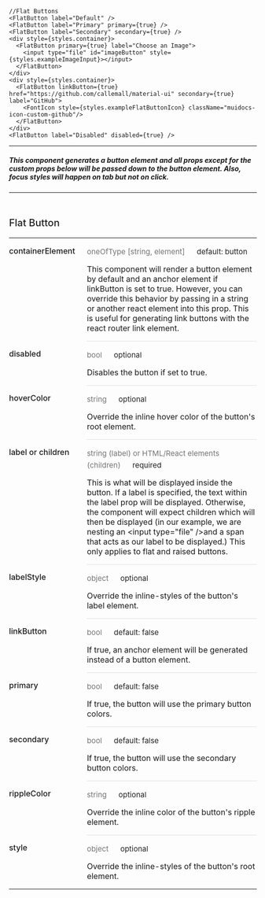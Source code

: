 ```
//Flat Buttons
<FlatButton label="Default" />
<FlatButton label="Primary" primary={true} />
<FlatButton label="Secondary" secondary={true} />
<div style={styles.container}>
  <FlatButton primary={true} label="Choose an Image">
    <input type="file" id="imageButton" style={styles.exampleImageInput}></input>
  </FlatButton>
</div>
<div style={styles.container}>
  <FlatButton linkButton={true} href="https://github.com/callemall/material-ui" secondary={true} label="GitHub">
    <FontIcon style={styles.exampleFlatButtonIcon} className="muidocs-icon-custom-github"/>
  </FlatButton>
</div>
<FlatButton label="Disabled" disabled={true} />
```
-----
##### This component generates a button element and all props except for the custom props below will be passed down to the button element. Also, focus styles will happen on tab but not on click.
-----

<div data-reactid=".0.$=12:0.0.0.1.2.$0.0.1:3"><div style="font-size:15px;letter-spacing:0px;font-weight:400;line-height:24px;padding-top:0px;margin-bottom:13px;color:rgba(0, 0, 0, 0.87);width:100%;box-sizing:border-box;border-top:none;margin-top:0px;" data-reactid=".0.$=12:0.0.0.1.2.$0.0.1:3.$0"><h3 style="font-size:20px;line-height:28px;padding-top:19px;margin-bottom:13px;letter-spacing:0px;font-weight:500;color:rgba(0, 0, 0, 0.87);box-sizing:border-box;" data-reactid=".0.$=12:0.0.0.1.2.$0.0.1:3.$0.0">Flat Button</h3><table style="border-collapse:collapse;border-spacing:0px;box-sizing:border-box;" data-reactid=".0.$=12:0.0.0.1.2.$0.0.1:3.$0.1"><tbody data-reactid=".0.$=12:0.0.0.1.2.$0.0.1:3.$0.1.0"><tr data-reactid=".0.$=12:0.0.0.1.2.$0.0.1:3.$0.1.0.$0"><td style="padding: 16px 24px 16px 0px; vertical-align: top; position: inherit; font-weight: 500; box-sizing: border-box;" data-reactid=".0.$=12:0.0.0.1.2.$0.0.1:3.$0.1.0.$0.0">containerElement</td><td style="padding: 16px 0px; vertical-align: top; width: 100%; border-bottom-style: solid; border-bottom-width: 1px; border-bottom-color: rgb(224, 224, 224); box-sizing: border-box;" data-reactid=".0.$=12:0.0.0.1.2.$0.0.1:3.$0.1.0.$0.1"><p style="margin:0px;font-size:15px;letter-spacing:0px;font-weight:400;line-height:24px;padding-top:0px;margin-bottom:13px;color:rgba(0, 0, 0, 0.87);width:100%;box-sizing:border-box;" data-reactid=".0.$=12:0.0.0.1.2.$0.0.1:3.$0.1.0.$0.1.0"><span style="color:rgba(0, 0, 0, 0.54);padding-right:24px;box-sizing:border-box;" data-reactid=".0.$=12:0.0.0.1.2.$0.0.1:3.$0.1.0.$0.1.0.0">oneOfType [string, element]</span><span data-reactid=".0.$=12:0.0.0.1.2.$0.0.1:3.$0.1.0.$0.1.0.1">default: button</span></p><p style="margin:0px;box-sizing:border-box;" data-reactid=".0.$=12:0.0.0.1.2.$0.0.1:3.$0.1.0.$0.1.1">This component will render a button element by default and an anchor element if linkButton is set to true. However, you can override this behavior by passing in a string or another react element into this prop. This is useful for generating link buttons with the react router link element.</p></td></tr><tr data-reactid=".0.$=12:0.0.0.1.2.$0.0.1:3.$0.1.0.$1"><td style="padding: 16px 24px 16px 0px; vertical-align: top; position: inherit; font-weight: 500; box-sizing: border-box;" data-reactid=".0.$=12:0.0.0.1.2.$0.0.1:3.$0.1.0.$1.0">disabled</td><td style="padding: 16px 0px; vertical-align: top; width: 100%; border-bottom-style: solid; border-bottom-width: 1px; border-bottom-color: rgb(224, 224, 224); box-sizing: border-box;" data-reactid=".0.$=12:0.0.0.1.2.$0.0.1:3.$0.1.0.$1.1"><p style="margin:0px;font-size:15px;letter-spacing:0px;font-weight:400;line-height:24px;padding-top:0px;margin-bottom:13px;color:rgba(0, 0, 0, 0.87);width:100%;box-sizing:border-box;" data-reactid=".0.$=12:0.0.0.1.2.$0.0.1:3.$0.1.0.$1.1.0"><span style="color:rgba(0, 0, 0, 0.54);padding-right:24px;box-sizing:border-box;" data-reactid=".0.$=12:0.0.0.1.2.$0.0.1:3.$0.1.0.$1.1.0.0">bool</span><span data-reactid=".0.$=12:0.0.0.1.2.$0.0.1:3.$0.1.0.$1.1.0.1">optional</span></p><p style="margin:0px;box-sizing:border-box;" data-reactid=".0.$=12:0.0.0.1.2.$0.0.1:3.$0.1.0.$1.1.1">Disables the button if set to true.</p></td></tr><tr data-reactid=".0.$=12:0.0.0.1.2.$0.0.1:3.$0.1.0.$2"><td style="padding: 16px 24px 16px 0px; vertical-align: top; position: inherit; font-weight: 500; box-sizing: border-box;" data-reactid=".0.$=12:0.0.0.1.2.$0.0.1:3.$0.1.0.$2.0">hoverColor</td><td style="padding: 16px 0px; vertical-align: top; width: 100%; border-bottom-style: solid; border-bottom-width: 1px; border-bottom-color: rgb(224, 224, 224); box-sizing: border-box;" data-reactid=".0.$=12:0.0.0.1.2.$0.0.1:3.$0.1.0.$2.1"><p style="margin:0px;font-size:15px;letter-spacing:0px;font-weight:400;line-height:24px;padding-top:0px;margin-bottom:13px;color:rgba(0, 0, 0, 0.87);width:100%;box-sizing:border-box;" data-reactid=".0.$=12:0.0.0.1.2.$0.0.1:3.$0.1.0.$2.1.0"><span style="color:rgba(0, 0, 0, 0.54);padding-right:24px;box-sizing:border-box;" data-reactid=".0.$=12:0.0.0.1.2.$0.0.1:3.$0.1.0.$2.1.0.0">string</span><span data-reactid=".0.$=12:0.0.0.1.2.$0.0.1:3.$0.1.0.$2.1.0.1">optional</span></p><p style="margin:0px;box-sizing:border-box;" data-reactid=".0.$=12:0.0.0.1.2.$0.0.1:3.$0.1.0.$2.1.1">Override the inline hover color of the button's root element.</p></td></tr><tr data-reactid=".0.$=12:0.0.0.1.2.$0.0.1:3.$0.1.0.$3"><td style="padding: 16px 24px 16px 0px; vertical-align: top; position: inherit; font-weight: 500; box-sizing: border-box;" data-reactid=".0.$=12:0.0.0.1.2.$0.0.1:3.$0.1.0.$3.0">label or children</td><td style="padding: 16px 0px; vertical-align: top; width: 100%; border-bottom-style: solid; border-bottom-width: 1px; border-bottom-color: rgb(224, 224, 224); box-sizing: border-box;" data-reactid=".0.$=12:0.0.0.1.2.$0.0.1:3.$0.1.0.$3.1"><p style="margin:0px;font-size:15px;letter-spacing:0px;font-weight:400;line-height:24px;padding-top:0px;margin-bottom:13px;color:rgba(0, 0, 0, 0.87);width:100%;box-sizing:border-box;" data-reactid=".0.$=12:0.0.0.1.2.$0.0.1:3.$0.1.0.$3.1.0"><span style="color:rgba(0, 0, 0, 0.54);padding-right:24px;box-sizing:border-box;" data-reactid=".0.$=12:0.0.0.1.2.$0.0.1:3.$0.1.0.$3.1.0.0">string (label) or HTML/React elements (children)</span><span data-reactid=".0.$=12:0.0.0.1.2.$0.0.1:3.$0.1.0.$3.1.0.1">required</span></p><p style="margin:0px;box-sizing:border-box;" data-reactid=".0.$=12:0.0.0.1.2.$0.0.1:3.$0.1.0.$3.1.1">This is what will be displayed inside the button. If a label is specified, the text within the label prop will be displayed. Otherwise, the component will expect children which will then be displayed (in our example, we are nesting an &lt;input type="file" /&gt;and a span that acts as our label to be displayed.) This only applies to flat and raised buttons.</p></td></tr><tr data-reactid=".0.$=12:0.0.0.1.2.$0.0.1:3.$0.1.0.$4"><td style="padding: 16px 24px 16px 0px; vertical-align: top; position: inherit; font-weight: 500; box-sizing: border-box;" data-reactid=".0.$=12:0.0.0.1.2.$0.0.1:3.$0.1.0.$4.0">labelStyle</td><td style="padding: 16px 0px; vertical-align: top; width: 100%; border-bottom-style: solid; border-bottom-width: 1px; border-bottom-color: rgb(224, 224, 224); box-sizing: border-box;" data-reactid=".0.$=12:0.0.0.1.2.$0.0.1:3.$0.1.0.$4.1"><p style="margin:0px;font-size:15px;letter-spacing:0px;font-weight:400;line-height:24px;padding-top:0px;margin-bottom:13px;color:rgba(0, 0, 0, 0.87);width:100%;box-sizing:border-box;" data-reactid=".0.$=12:0.0.0.1.2.$0.0.1:3.$0.1.0.$4.1.0"><span style="color:rgba(0, 0, 0, 0.54);padding-right:24px;box-sizing:border-box;" data-reactid=".0.$=12:0.0.0.1.2.$0.0.1:3.$0.1.0.$4.1.0.0">object</span><span data-reactid=".0.$=12:0.0.0.1.2.$0.0.1:3.$0.1.0.$4.1.0.1">optional</span></p><p style="margin:0px;box-sizing:border-box;" data-reactid=".0.$=12:0.0.0.1.2.$0.0.1:3.$0.1.0.$4.1.1">Override the inline-styles of the button's label element.</p></td></tr><tr data-reactid=".0.$=12:0.0.0.1.2.$0.0.1:3.$0.1.0.$5"><td style="padding: 16px 24px 16px 0px; vertical-align: top; position: inherit; font-weight: 500; box-sizing: border-box;" data-reactid=".0.$=12:0.0.0.1.2.$0.0.1:3.$0.1.0.$5.0">linkButton</td><td style="padding: 16px 0px; vertical-align: top; width: 100%; border-bottom-style: solid; border-bottom-width: 1px; border-bottom-color: rgb(224, 224, 224); box-sizing: border-box;" data-reactid=".0.$=12:0.0.0.1.2.$0.0.1:3.$0.1.0.$5.1"><p style="margin:0px;font-size:15px;letter-spacing:0px;font-weight:400;line-height:24px;padding-top:0px;margin-bottom:13px;color:rgba(0, 0, 0, 0.87);width:100%;box-sizing:border-box;" data-reactid=".0.$=12:0.0.0.1.2.$0.0.1:3.$0.1.0.$5.1.0"><span style="color:rgba(0, 0, 0, 0.54);padding-right:24px;box-sizing:border-box;" data-reactid=".0.$=12:0.0.0.1.2.$0.0.1:3.$0.1.0.$5.1.0.0">bool</span><span data-reactid=".0.$=12:0.0.0.1.2.$0.0.1:3.$0.1.0.$5.1.0.1">default: false</span></p><p style="margin:0px;box-sizing:border-box;" data-reactid=".0.$=12:0.0.0.1.2.$0.0.1:3.$0.1.0.$5.1.1">If true, an anchor element will be generated instead of a button element.</p></td></tr><tr data-reactid=".0.$=12:0.0.0.1.2.$0.0.1:3.$0.1.0.$6"><td style="padding: 16px 24px 16px 0px; vertical-align: top; position: inherit; font-weight: 500; box-sizing: border-box;" data-reactid=".0.$=12:0.0.0.1.2.$0.0.1:3.$0.1.0.$6.0">primary</td><td style="padding: 16px 0px; vertical-align: top; width: 100%; border-bottom-style: solid; border-bottom-width: 1px; border-bottom-color: rgb(224, 224, 224); box-sizing: border-box;" data-reactid=".0.$=12:0.0.0.1.2.$0.0.1:3.$0.1.0.$6.1"><p style="margin:0px;font-size:15px;letter-spacing:0px;font-weight:400;line-height:24px;padding-top:0px;margin-bottom:13px;color:rgba(0, 0, 0, 0.87);width:100%;box-sizing:border-box;" data-reactid=".0.$=12:0.0.0.1.2.$0.0.1:3.$0.1.0.$6.1.0"><span style="color:rgba(0, 0, 0, 0.54);padding-right:24px;box-sizing:border-box;" data-reactid=".0.$=12:0.0.0.1.2.$0.0.1:3.$0.1.0.$6.1.0.0">bool</span><span data-reactid=".0.$=12:0.0.0.1.2.$0.0.1:3.$0.1.0.$6.1.0.1">default: false</span></p><p style="margin:0px;box-sizing:border-box;" data-reactid=".0.$=12:0.0.0.1.2.$0.0.1:3.$0.1.0.$6.1.1">If true, the button will use the primary button colors.</p></td></tr><tr data-reactid=".0.$=12:0.0.0.1.2.$0.0.1:3.$0.1.0.$7"><td style="padding: 16px 24px 16px 0px; vertical-align: top; position: inherit; font-weight: 500; box-sizing: border-box;" data-reactid=".0.$=12:0.0.0.1.2.$0.0.1:3.$0.1.0.$7.0">secondary</td><td style="padding: 16px 0px; vertical-align: top; width: 100%; border-bottom-style: solid; border-bottom-width: 1px; border-bottom-color: rgb(224, 224, 224); box-sizing: border-box;" data-reactid=".0.$=12:0.0.0.1.2.$0.0.1:3.$0.1.0.$7.1"><p style="margin:0px;font-size:15px;letter-spacing:0px;font-weight:400;line-height:24px;padding-top:0px;margin-bottom:13px;color:rgba(0, 0, 0, 0.87);width:100%;box-sizing:border-box;" data-reactid=".0.$=12:0.0.0.1.2.$0.0.1:3.$0.1.0.$7.1.0"><span style="color:rgba(0, 0, 0, 0.54);padding-right:24px;box-sizing:border-box;" data-reactid=".0.$=12:0.0.0.1.2.$0.0.1:3.$0.1.0.$7.1.0.0">bool</span><span data-reactid=".0.$=12:0.0.0.1.2.$0.0.1:3.$0.1.0.$7.1.0.1">default: false</span></p><p style="margin:0px;box-sizing:border-box;" data-reactid=".0.$=12:0.0.0.1.2.$0.0.1:3.$0.1.0.$7.1.1">If true, the button will use the secondary button colors.</p></td></tr><tr data-reactid=".0.$=12:0.0.0.1.2.$0.0.1:3.$0.1.0.$8"><td style="padding: 16px 24px 16px 0px; vertical-align: top; position: inherit; font-weight: 500; box-sizing: border-box;" data-reactid=".0.$=12:0.0.0.1.2.$0.0.1:3.$0.1.0.$8.0">rippleColor</td><td style="padding: 16px 0px; vertical-align: top; width: 100%; border-bottom-style: solid; border-bottom-width: 1px; border-bottom-color: rgb(224, 224, 224); box-sizing: border-box;" data-reactid=".0.$=12:0.0.0.1.2.$0.0.1:3.$0.1.0.$8.1"><p style="margin:0px;font-size:15px;letter-spacing:0px;font-weight:400;line-height:24px;padding-top:0px;margin-bottom:13px;color:rgba(0, 0, 0, 0.87);width:100%;box-sizing:border-box;" data-reactid=".0.$=12:0.0.0.1.2.$0.0.1:3.$0.1.0.$8.1.0"><span style="color:rgba(0, 0, 0, 0.54);padding-right:24px;box-sizing:border-box;" data-reactid=".0.$=12:0.0.0.1.2.$0.0.1:3.$0.1.0.$8.1.0.0">string</span><span data-reactid=".0.$=12:0.0.0.1.2.$0.0.1:3.$0.1.0.$8.1.0.1">optional</span></p><p style="margin:0px;box-sizing:border-box;" data-reactid=".0.$=12:0.0.0.1.2.$0.0.1:3.$0.1.0.$8.1.1">Override the inline color of the button's ripple element.</p></td></tr><tr data-reactid=".0.$=12:0.0.0.1.2.$0.0.1:3.$0.1.0.$9"><td style="padding: 16px 24px 16px 0px; vertical-align: top; position: inherit; font-weight: 500; box-sizing: border-box;" data-reactid=".0.$=12:0.0.0.1.2.$0.0.1:3.$0.1.0.$9.0">style</td><td style="padding: 16px 0px; vertical-align: top; width: 100%; border-bottom-style: none; box-sizing: border-box;" data-reactid=".0.$=12:0.0.0.1.2.$0.0.1:3.$0.1.0.$9.1"><p style="margin:0px;font-size:15px;letter-spacing:0px;font-weight:400;line-height:24px;padding-top:0px;margin-bottom:13px;color:rgba(0, 0, 0, 0.87);width:100%;box-sizing:border-box;" data-reactid=".0.$=12:0.0.0.1.2.$0.0.1:3.$0.1.0.$9.1.0"><span style="color:rgba(0, 0, 0, 0.54);padding-right:24px;box-sizing:border-box;" data-reactid=".0.$=12:0.0.0.1.2.$0.0.1:3.$0.1.0.$9.1.0.0">object</span><span data-reactid=".0.$=12:0.0.0.1.2.$0.0.1:3.$0.1.0.$9.1.0.1">optional</span></p><p style="margin:0px;box-sizing:border-box;" data-reactid=".0.$=12:0.0.0.1.2.$0.0.1:3.$0.1.0.$9.1.1">Override the inline-styles of the button's root element.</p></td></tr></tbody></table></div></div>
